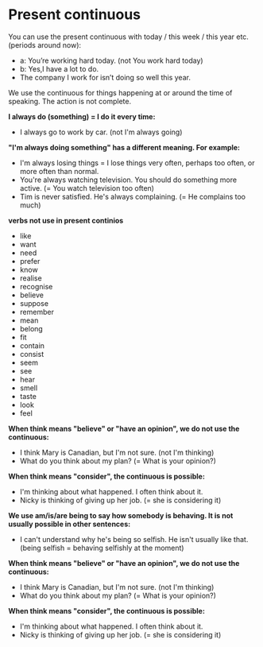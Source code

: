 # Present continuous
You can use the present continuous with today / this week / this year etc. (periods around now):
* a: You’re working hard today. (not You work hard today)
* b: Yes,I have a lot to do.
* The company I work for isn’t doing so well this year.


We use the continuous for things happening at or around the time of speaking.
The action is not complete.

**I always do (something) = I do it every time:**
- I always go to work by car. (not I'm always going)

**"I'm always doing something" has a different meaning. For example:**
- I'm always losing things = I lose things very often, perhaps too often, or more often than normal.
- You're always watching television. You should do something more active. (= You watch television too often)
- Tim is never satisfied. He's always complaining. (= He complains too much)

**verbs not use in  present continios**
- like
- want
- need
- prefer
- know
- realise
- recognise
- believe
- suppose
- remember
- mean
- belong
- fit
- contain
- consist
- seem
- see
- hear
- smell
- taste
- look
- feel


**When think means "believe" or "have an opinion", we do not use the continuous:**
- I think Mary is Canadian, but I'm not sure. (not I'm thinking)
- What do you think about my plan? (= What is your opinion?)   

**When think means "consider", the continuous is possible:**
- I'm thinking about what happened. I often think about it.
- Nicky is thinking of giving up her job. (= she is considering it)
	
**We use am/is/are being to say how somebody is behaving. It is not usually possible in other sentences:**	
- I can't understand why he's being so selfish. He isn't usually like that. (being selfish = behaving selfishly at the moment)
	
**When think means "believe" or "have an opinion", we do not use the continuous:**	 
- I think Mary is Canadian, but I'm not sure. (not I'm thinking)
- What do you think about my plan? (= What is your opinion?)
	
**When think means "consider", the continuous is possible:**	 
- I'm thinking about what happened. I often think about it.
- Nicky is thinking of giving up her job. (= she is considering it)